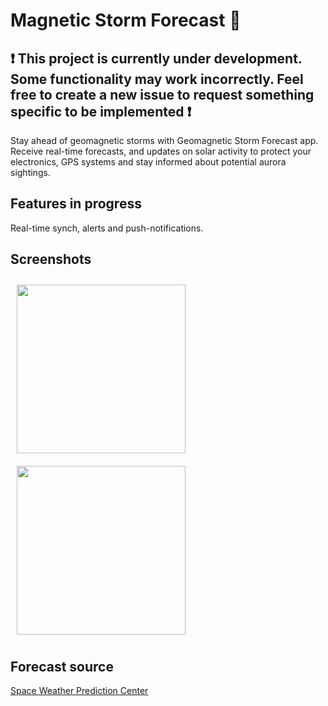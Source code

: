 # Magnetic Storm Forecast 🔮

<h2>❗️ This project is currently under development. Some functionality may work incorrectly. Feel free to create a new issue to request something specific to be implemented ❗️</h2>

Stay ahead of geomagnetic storms with Geomagnetic Storm Forecast app.
Receive real-time forecasts, and updates on solar activity to protect your electronics, GPS systems
and stay informed about potential aurora sightings.

## Features in progress
Real-time synch, alerts and push-notifications.

## Screenshots
[<img src="https://github.com/AndreiShpakovskiy/StormForecast-Android/assets/50966785/21a65b09-ca14-4553-94b3-763d474df1e4" align="center"
width="270" hspace="10" vspace="10">](https://github.com/AndreiShpakovskiy/StormForecast-Android/assets/50966785/21a65b09-ca14-4553-94b3-763d474df1e4)
[<img src="https://github.com/AndreiShpakovskiy/StormForecast-Android/assets/50966785/a80d8969-7526-4bac-967e-206395e73c3b" align="center"
width="270" hspace="10" vspace="10">](https://github.com/AndreiShpakovskiy/StormForecast-Android/assets/50966785/a80d8969-7526-4bac-967e-206395e73c3b)
</p>

## Forecast source
[Space Weather Prediction Center](https://www.swpc.noaa.gov/)
